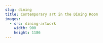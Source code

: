 ```yaml
---
slug: dining
title: Contemporary art in the Dining Room
images:
  - src: dining-artwork
    width: 900
    height: 1186
---
```

